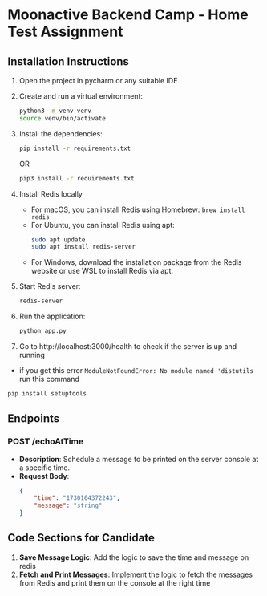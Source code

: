 # Moonactive Backend Camp - Home Test Assignment

## Installation Instructions

1. Open the project in pycharm or any suitable IDE

2. Create and run a virtual environment:
    ```sh
    python3 -m venv venv
    source venv/bin/activate
    ```

3. Install the dependencies:
    ```sh
    pip install -r requirements.txt
    ```
   OR
    ```sh
    pip3 install -r requirements.txt
    ```

4. Install Redis locally
    - For macOS, you can install Redis using Homebrew:
      `brew install redis`
    - For Ubuntu, you can install Redis using apt:
      ```sh
      sudo apt update
      sudo apt install redis-server
      ```
    - For Windows, download the installation package from the Redis website or use WSL to install Redis via apt.

5. Start Redis server:
    ```sh
    redis-server
    ```

6. Run the application:
    ```sh
    python app.py
    ```
   
7. Go to http://localhost:3000/health to check if the server is up and running

* if you get this error ```ModuleNotFoundError: No module named 'distutils```
run this command
```sh
pip install setuptools
```

## Endpoints
### POST /echoAtTime
- **Description**: Schedule a message to be printed on the server console at a specific time.
- **Request Body**:
    ```json
    {
        "time": "1730104372243",
        "message": "string"
    }
    ```


## Code Sections for Candidate
1. **Save Message Logic**: Add the logic to save the time and message on redis
2. **Fetch and Print Messages**: Implement the logic to fetch the messages from Redis and print them on the console at the right time
